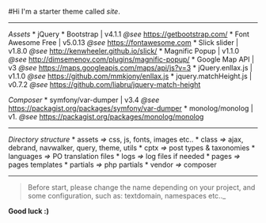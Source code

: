 #Hi
I'm a starter theme called _site_.

--------------------------------------------------------------------------------------------------------------------------------------

_Assets_
	* jQuery
	* Bootstrap 			| v4.1.1 			_@see_ https://getbootstrap.com/
	* Font Awesome Free 	| v5.0.13 			_@see_ https://fontawesome.com
	* Slick slider 			| v1.8.0			_@see_ http://kenwheeler.github.io/slick/
	* Magnific Popup 		| v1.1.0 			_@see_ http://dimsemenov.com/plugins/magnific-popup/
	* Google Map API 		| v3 				_@see_ https://maps.googleapis.com/maps/api/js?v=3
	* jQuery.enllax.js 		| v1.1.0			_@see_ https://github.com/mmkjony/enllax.js
	* jquery.matchHeight.js | v0.7.2			_@see_ https://github.com/liabru/jquery-match-height

_Composer_
	* symfony/var-dumper 	| v3.4				_@see_ https://packagist.org/packages/symfony/var-dumper
	* monolog/monolog 	 	| v1.				_@see_ https://packagist.org/packages/monolog/monolog

--------------------------------------------------------------------------------------------------------------------------------------

_Directory structure_
	* assets 	_=>_ css, js, fonts, images etc..
	* class		_=>_ ajax, debrand, navwalker, query, theme, utils
	* cptx		_=>_ post types & taxonomies
	* languages _=>_ PO translation files
	* logs		_=>_ log files if needed
	* pages		_=>_ pages templates
	* partials	_=>_ php partials
	* vendor 	_=>_ composer

--------------------------------------------------------------------------------------------------------------------------------------

>Before start, please change the name depending on your project, and some configuration, such as: textdomain, namespaces etc.._

__Good luck :)__